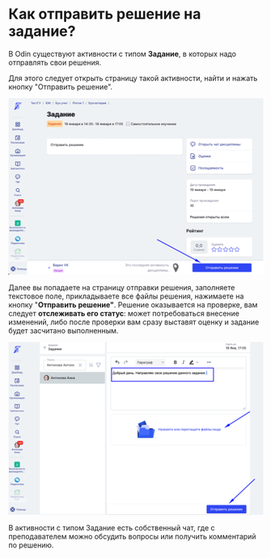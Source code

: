 # Как отправить решение на задание?

В Odin существуют активности с типом **Задание**, в которых надо отправлять свои решения.

Для этого следует открыть страницу такой активности, найти и нажать кнопку "Отправить решение".

![](<.gitbook/assets/image (120).png>)

Далее вы попадаете на страницу отправки решения, заполняете текстовое поле, прикладываете все файлы решения, нажимаете на кнопку "**Отправить решение"**. Решение оказывается на проверке, вам следует **отслеживать его статус**: может потребоваться внесение изменений, либо после проверки вам сразу выставят оценку и задание будет засчитано выполненным.

![](<.gitbook/assets/image (121).png>)

В активности с типом Задание есть собственный чат, где с преподавателем можно обсудить вопросы или получить комментарий по решению.
